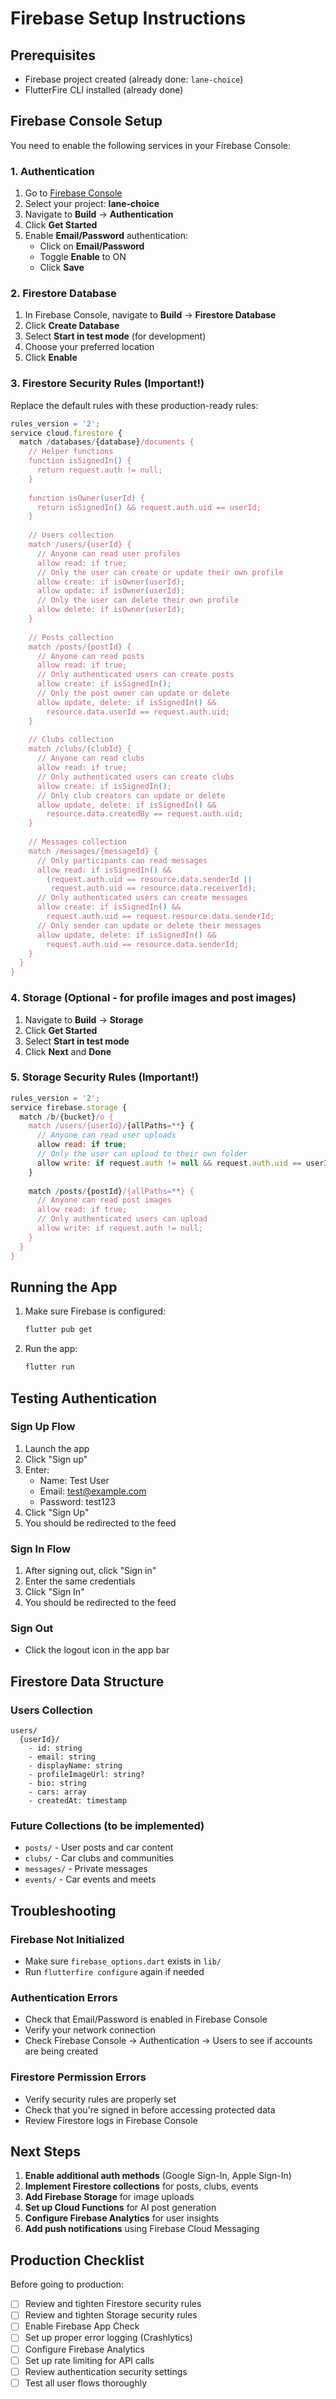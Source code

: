 # Firebase Setup Instructions

## Prerequisites
- Firebase project created (already done: `lane-choice`)
- FlutterFire CLI installed (already done)

## Firebase Console Setup

You need to enable the following services in your Firebase Console:

### 1. Authentication
1. Go to [Firebase Console](https://console.firebase.google.com/)
2. Select your project: **lane-choice**
3. Navigate to **Build** → **Authentication**
4. Click **Get Started**
5. Enable **Email/Password** authentication:
   - Click on **Email/Password**
   - Toggle **Enable** to ON
   - Click **Save**

### 2. Firestore Database
1. In Firebase Console, navigate to **Build** → **Firestore Database**
2. Click **Create Database**
3. Select **Start in test mode** (for development)
4. Choose your preferred location
5. Click **Enable**

### 3. Firestore Security Rules (Important!)

Replace the default rules with these production-ready rules:

```javascript
rules_version = '2';
service cloud.firestore {
  match /databases/{database}/documents {
    // Helper functions
    function isSignedIn() {
      return request.auth != null;
    }
    
    function isOwner(userId) {
      return isSignedIn() && request.auth.uid == userId;
    }
    
    // Users collection
    match /users/{userId} {
      // Anyone can read user profiles
      allow read: if true;
      // Only the user can create or update their own profile
      allow create: if isOwner(userId);
      allow update: if isOwner(userId);
      // Only the user can delete their own profile
      allow delete: if isOwner(userId);
    }
    
    // Posts collection
    match /posts/{postId} {
      // Anyone can read posts
      allow read: if true;
      // Only authenticated users can create posts
      allow create: if isSignedIn();
      // Only the post owner can update or delete
      allow update, delete: if isSignedIn() && 
        resource.data.userId == request.auth.uid;
    }
    
    // Clubs collection
    match /clubs/{clubId} {
      // Anyone can read clubs
      allow read: if true;
      // Only authenticated users can create clubs
      allow create: if isSignedIn();
      // Only club creators can update or delete
      allow update, delete: if isSignedIn() && 
        resource.data.createdBy == request.auth.uid;
    }
    
    // Messages collection
    match /messages/{messageId} {
      // Only participants can read messages
      allow read: if isSignedIn() && 
        (request.auth.uid == resource.data.senderId ||
         request.auth.uid == resource.data.receiverId);
      // Only authenticated users can create messages
      allow create: if isSignedIn() && 
        request.auth.uid == request.resource.data.senderId;
      // Only sender can update or delete their messages
      allow update, delete: if isSignedIn() && 
        request.auth.uid == resource.data.senderId;
    }
  }
}
```

### 4. Storage (Optional - for profile images and post images)
1. Navigate to **Build** → **Storage**
2. Click **Get Started**
3. Select **Start in test mode**
4. Click **Next** and **Done**

### 5. Storage Security Rules (Important!)

```javascript
rules_version = '2';
service firebase.storage {
  match /b/{bucket}/o {
    match /users/{userId}/{allPaths=**} {
      // Anyone can read user uploads
      allow read: if true;
      // Only the user can upload to their own folder
      allow write: if request.auth != null && request.auth.uid == userId;
    }
    
    match /posts/{postId}/{allPaths=**} {
      // Anyone can read post images
      allow read: if true;
      // Only authenticated users can upload
      allow write: if request.auth != null;
    }
  }
}
```

## Running the App

1. Make sure Firebase is configured:
   ```bash
   flutter pub get
   ```

2. Run the app:
   ```bash
   flutter run
   ```

## Testing Authentication

### Sign Up Flow
1. Launch the app
2. Click "Sign up" 
3. Enter:
   - Name: Test User
   - Email: test@example.com
   - Password: test123
4. Click "Sign Up"
5. You should be redirected to the feed

### Sign In Flow
1. After signing out, click "Sign in"
2. Enter the same credentials
3. Click "Sign In"
4. You should be redirected to the feed

### Sign Out
- Click the logout icon in the app bar

## Firestore Data Structure

### Users Collection
```
users/
  {userId}/
    - id: string
    - email: string
    - displayName: string
    - profileImageUrl: string?
    - bio: string
    - cars: array
    - createdAt: timestamp
```

### Future Collections (to be implemented)
- `posts/` - User posts and car content
- `clubs/` - Car clubs and communities
- `messages/` - Private messages
- `events/` - Car events and meets

## Troubleshooting

### Firebase Not Initialized
- Make sure `firebase_options.dart` exists in `lib/`
- Run `flutterfire configure` again if needed

### Authentication Errors
- Check that Email/Password is enabled in Firebase Console
- Verify your network connection
- Check Firebase Console → Authentication → Users to see if accounts are being created

### Firestore Permission Errors
- Verify security rules are properly set
- Check that you're signed in before accessing protected data
- Review Firestore logs in Firebase Console

## Next Steps

1. **Enable additional auth methods** (Google Sign-In, Apple Sign-In)
2. **Implement Firestore collections** for posts, clubs, events
3. **Add Firebase Storage** for image uploads
4. **Set up Cloud Functions** for AI post generation
5. **Configure Firebase Analytics** for user insights
6. **Add push notifications** using Firebase Cloud Messaging

## Production Checklist

Before going to production:
- [ ] Review and tighten Firestore security rules
- [ ] Review and tighten Storage security rules
- [ ] Enable Firebase App Check
- [ ] Set up proper error logging (Crashlytics)
- [ ] Configure Firebase Analytics
- [ ] Set up rate limiting for API calls
- [ ] Review authentication security settings
- [ ] Test all user flows thoroughly
